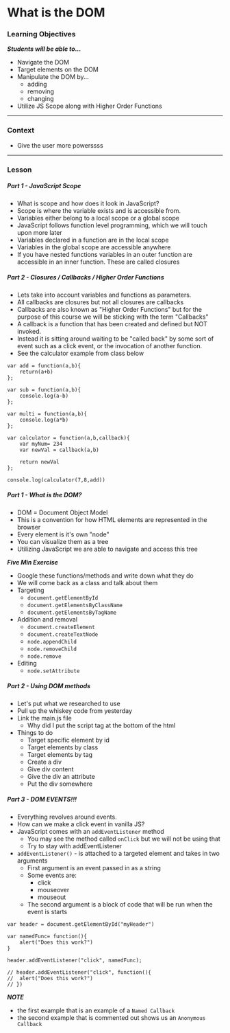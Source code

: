 # What is the DOM

### Learning Objectives
***Students will be able to...***

* Navigate the DOM
* Target elements on the DOM
* Manipulate the DOM by...
	* adding
	* removing
	* changing
* Utilize JS Scope along with Higher Order Functions

---
### Context

* Give the user more powerssss

---
### Lesson

##### Part 1 - JavaScript Scope

* What is scope and how does it look in JavaScript? 
* Scope is where the variable exists and is accessible from. 
* Variables either belong to a local scope or a global scope
* JavaScript follows function level programming, which we will touch upon more later
* Variables declared in a function are in the local scope
* Variables in the global scope are accessible anywhere
* If you have nested functions variables in an outer function are accessible in an inner function. These are called closures

##### Part 2 - Closures / Callbacks / Higher Order Functions 

* Lets take into account variables and functions as parameters. 
* All callbacks are closures but not all closures are callbacks
* Callbacks are also known as "Higher Order Functions" but for the purpose of this course we will be sticking with the term "Callbacks"
* A callback is a function that has been created and defined but NOT invoked.
* Instead it is sitting around waiting to be "called back" by some sort of event such as a click event, or the invocation of another function. 
* See the calculator example from class below

```
var add = function(a,b){
	return(a+b)
};

var sub = function(a,b){
	console.log(a-b)
};

var multi = function(a,b){
	console.log(a*b)
};

var calculator = function(a,b,callback){
	var myNum= 234
	var newVal = callback(a,b)
	
	return newVal
};

console.log(calculator(7,8,add))
```


##### Part 1 - What is the DOM?

* DOM = Document Object Model
* This is a convention for how HTML elements are represented in the browser
* Every element is it's own "node"
* You can visualize them as a tree
* Utilizing JavaScript we are able to navigate and access this tree

***Five Min Exercise***

* Google these functions/methods and write down what they do
* We will come back as a class and talk about them
* Targeting
  * `document.getElementById`
  * `document.getElementsByClassName`
  * `document.getElementsByTagName`
* Addition and removal
  * `document.createElement`
  * `document.createTextNode`
  * `node.appendChild`
  * `node.removeChild`
  * `node.remove`
* Editing
  * `node.setAttribute`


##### Part 2 - Using DOM methods

* Let's put what we researched to use
* Pull up the whiskey code from yesterday
* Link the main.js file
	* Why did I put the script tag at the bottom of the html
* Things to do
	* Target specific element by id
	* Target elements by class 
	* Target elements by tag
	* Create a div
	* Give div content
	* Give the div an attribute
	* Put the div somewhere

##### Part 3 - DOM EVENTS!!!

* Everything revolves around events. 
* How can we make a click event in vanilla JS?
* JavaScript comes with an `addEventListener` method
	* You may see the method called `onClick` but we will not be using that
	* Try to stay with addEventListener
* `addEventListener()` - is attached to a targeted element and takes in two arguments
	* First argument is an event passed in as a string
	* Some events are:
		* click
		* mouseover
		* mouseout
	* The second argument is a block of code that will be run when the event is starts	
	
```
var header = document.getElementById("myHeader")

var namedFunc= function(){
	alert("Does this work?")
}

header.addEventListener("click", namedFunc);

// header.addEventListener("click", function(){
// 	alert("Does this work?")
// })
```	

***NOTE***

* the first example that is an example of a `Named Callback`
* the second example that is commented out shows us an `Anonymous Callback`

	
	
	
	
	
	
	
	
	
	
	
	
	
	


